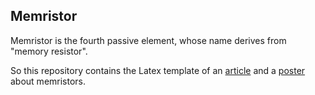 ## Memristor

Memristor is the fourth passive element, whose name derives from "memory resistor".

So this repository contains the Latex template of an [article](https://github.com/LeslyMontufar/memristor/blob/354c1eab9e5a876d1ad02f2f7475654e159dd4de/artigo/artigo.pdf) and a [poster](https://github.com/LeslyMontufar/memristor/blob/354c1eab9e5a876d1ad02f2f7475654e159dd4de/poster-sefis-2019/Poster_memristor.pdf) about memristors.

